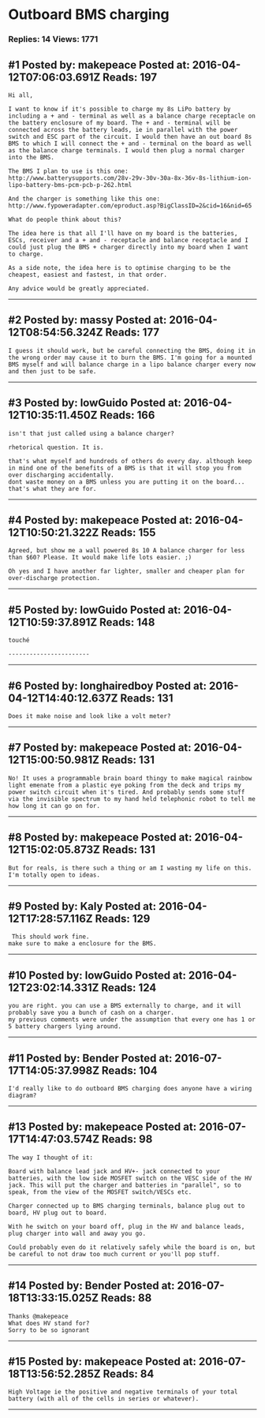 # Outboard BMS charging

### Replies: 14 Views: 1771

## \#1 Posted by: makepeace Posted at: 2016-04-12T07:06:03.691Z Reads: 197

```
Hi all,

I want to know if it's possible to charge my 8s LiPo battery by including a + and - terminal as well as a balance charge receptacle on the battery enclosure of my board. The + and - terminal will be connected across the battery leads, ie in parallel with the power switch and ESC part of the circuit. I would then have an out board 8s BMS to which I will connect the + and - terminal on the board as well as the balance charge terminals. I would then plug a normal charger into the BMS.

The BMS I plan to use is this one:
http://www.batterysupports.com/28v-29v-30v-30a-8x-36v-8s-lithium-ion-lipo-battery-bms-pcm-pcb-p-262.html

And the charger is something like this one:
http://www.fypoweradapter.com/eproduct.asp?BigClassID=2&cid=16&nid=65

What do people think about this?

The idea here is that all I'll have on my board is the batteries, ESCs, receiver and a + and - receptacle and balance receptacle and I could just plug the BMS + charger directly into my board when I want to charge.

As a side note, the idea here is to optimise charging to be the cheapest, easiest and fastest, in that order.

Any advice would be greatly appreciated.
```

---
## \#2 Posted by: massy Posted at: 2016-04-12T08:54:56.324Z Reads: 177

```
I guess it should work, but be careful connecting the BMS, doing it in the wrong order may cause it to burn the BMS. I'm going for a mounted BMS myself and will balance charge in a lipo balance charger every now and then just to be safe.
```

---
## \#3 Posted by: lowGuido Posted at: 2016-04-12T10:35:11.450Z Reads: 166

```
isn't that just called using a balance charger?

rhetorical question. It is.

that's what myself and hundreds of others do every day. although keep in mind one of the benefits of a BMS is that it will stop you from over discharging accidentally.
dont waste money on a BMS unless you are putting it on the board... that's what they are for.
```

---
## \#4 Posted by: makepeace Posted at: 2016-04-12T10:50:21.322Z Reads: 155

```
Agreed, but show me a wall powered 8s 10 A balance charger for less than $60? Please. It would make life lots easier. ;)

Oh yes and I have another far lighter, smaller and cheaper plan for over-discharge protection.
```

---
## \#5 Posted by: lowGuido Posted at: 2016-04-12T10:59:37.891Z Reads: 148

```
touché

-----------------------
```

---
## \#6 Posted by: longhairedboy Posted at: 2016-04-12T14:40:12.637Z Reads: 131

```
Does it make noise and look like a volt meter?
```

---
## \#7 Posted by: makepeace Posted at: 2016-04-12T15:00:50.981Z Reads: 131

```
No! It uses a programmable brain board thingy to make magical rainbow light emenate from a plastic eye poking from the deck and trips my power switch circuit when it's tired. And probably sends some stuff via the invisible spectrum to my hand held telephonic robot to tell me how long it can go on for.
```

---
## \#8 Posted by: makepeace Posted at: 2016-04-12T15:02:05.873Z Reads: 131

```
But for reals, is there such a thing or am I wasting my life on this. I'm totally open to ideas.
```

---
## \#9 Posted by: Kaly Posted at: 2016-04-12T17:28:57.116Z Reads: 129

```
 This should work fine. 
make sure to make a enclosure for the BMS.
```

---
## \#10 Posted by: lowGuido Posted at: 2016-04-12T23:02:14.331Z Reads: 124

```
you are right. you can use a BMS externally to charge, and it will probably save you a bunch of cash on a charger.
my previous comments were under the assumption that every one has 1 or 5 battery chargers lying around.
```

---
## \#11 Posted by: Bender Posted at: 2016-07-17T14:05:37.998Z Reads: 104

```
I'd really like to do outboard BMS charging does anyone have a wiring diagram?
```

---
## \#13 Posted by: makepeace Posted at: 2016-07-17T14:47:03.574Z Reads: 98

```
The way I thought of it:

Board with balance lead jack and HV+- jack connected to your batteries, with the low side MOSFET switch on the VESC side of the HV jack. This will put the charger and batteries in "parallel", so to speak, from the view of the MOSFET switch/VESCs etc.

Charger connected up to BMS charging terminals, balance plug out to board, HV plug out to board.

With he switch on your board off, plug in the HV and balance leads, plug charger into wall and away you go.

Could probably even do it relatively safely while the board is on, but be careful to not draw too much current or you'll pop stuff.
```

---
## \#14 Posted by: Bender Posted at: 2016-07-18T13:33:15.025Z Reads: 88

```
Thanks @makepeace
What does HV stand for?
Sorry to be so ignorant
```

---
## \#15 Posted by: makepeace Posted at: 2016-07-18T13:56:52.285Z Reads: 84

```
High Voltage ie the positive and negative terminals of your total battery (with all of the cells in series or whatever).
```

---
